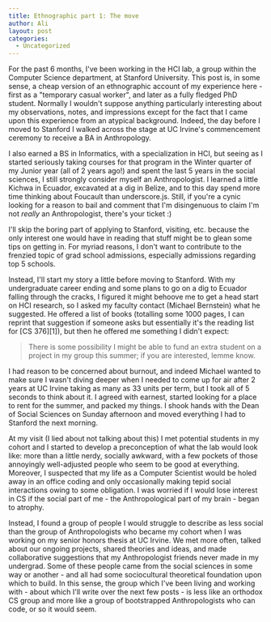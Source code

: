 ```yaml
---
title: Ethnographic part 1: The move
author: Ali
layout: post
categories:
  - Uncategorized
---
```


For the past 6 months, I've been working in the HCI lab, a group within the Computer Science department, at Stanford University. This post is, in some sense, a cheap version of an ethnographic account of my experience here - first as a "temporary casual worker", and later as a fully fledged PhD student. Normally I wouldn't suppose anything particularly interesting about my observations, notes, and impressions except for the fact that I came upon this experience from an atypical background. Indeed, the day before I moved to Stanford I walked across the stage at UC Irvine's commencement ceremony to receive a BA in Anthropology.

I also earned a BS in Informatics, with a specialization in HCI, but seeing as I started seriously taking courses for that program in the Winter quarter of my Junior year (all of 2 years ago!) and spent the last 5 years in the social sciences, I still strongly consider myself an Anthropologist. I learned a little Kichwa in Ecuador, excavated at a dig in Belize, and to this day spend more time thinking about Foucault than underscore.js. Still, if you're a cynic looking for a reason to bail and comment that I'm disingenuous to claim I'm not *really* an Anthropologist, there's your ticket :)

I'll skip the boring part of applying to Stanford, visiting, etc. because the only interest one would have in reading that stuff might be to glean some tips on getting in. For myriad reasons, I don't want to contribute to the frenzied topic of grad school admissions, especially admissions regarding top 5 schools.

Instead, I'll start my story a little before moving to Stanford. With my undergraduate career ending and some plans to go on a dig to Ecuador falling through the cracks, I figured it might behoove me to get a head start on HCI research, so I asked my faculty contact (Michael Bernstein) what he suggested. He offered a list of books (totalling some 1000 pages, I can reprint that suggestion if someone asks but essentially it's the reading list for [CS 376][1]), but then he offered me something I didn't expect:

> There is some possibility I might be able to fund an extra student on a project in my group this summer; if you are interested, lemme know.

I had reason to be concerned about burnout, and indeed Michael wanted to make sure I wasn't diving deeper when I needed to come up for air after 2 years at UC Irvine taking as many as 33 units per term, but I took all of 5 seconds to think about it. I agreed with earnest, started looking for a place to rent for the summer, and packed my things. I shook hands with the Dean of Social Sciences on Sunday afternoon and moved everything I had to Stanford the next morning.

At my visit (I lied about not talking about this) I met potential students in my cohort and I started to develop a preconception of what the lab would look like: more than a little nerdy, socially awkward, with a few pockets of those annoyingly well-adjusted people who seem to be good at everything. Moreover, I suspected that my life as a Computer Scientist would be holed away in an office coding and only occasionally making tepid social interactions owing to some obligation. I was worried if I would lose interest in CS if the social part of me - the Anthropological part of my brain - began to atrophy.

Instead, I found a group of people I would struggle to describe as less social than the group of Anthropologists who became my cohort when I was working on my senior honors thesis at UC Irvine. We met more often, talked about our ongoing projects, shared theories and ideas, and made collaborative suggestions that my Anthropologist friends never made in my undergrad. Some of these people came from the social sciences in some way or another - and all had some sociocultural theoretical foundation upon which to build. In this sense, the group which I've been living and working with - about which I'll write over the next few posts - is less like an orthodox CS group and more like a group of bootstrapped Anthropologists who can code, or so it would seem.